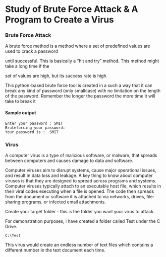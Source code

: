 # Study of Brute Force Attack & A Program to Create a Virus

### Brute Force Attack
A brute force method is a method where a set of predefined values are used to crack a password 

until successful. This is basically a “hit and try” method. This method might take a long time if the 

set of values are high, but its success rate is high.



This python-based brute force tool is created in a such a way that it can break any kind of password (only smallcase) with no limitation on the length of the password. Remember the longer the password the more time it will take to break it

#### Sample output
```
Enter your password : SMIT 
Bruteforcing your password: 
Your password is :  SMIT
```

### Virus
A computer virus is a type of malicious software, or malware, that spreads between computers and causes damage to data and software. 

Computer viruses aim to disrupt systems, cause major operational issues, and result in data loss and leakage. A key thing to know about computer viruses is that they are designed to spread across programs and systems. Computer viruses typically attach to an executable host file, which results in their viral codes executing when a file is opened. The code then spreads from the document or software it is attached to via networks, drives, file-sharing programs, or infected email attachments.


Create your target folder - this is the folder you want your virus to attack.

For demonstration purposes, I have created a folder called Test under the C Drive.

```
C:\Test
```
This virus would create an endless number of text files which contains a different number in the text document each time.

